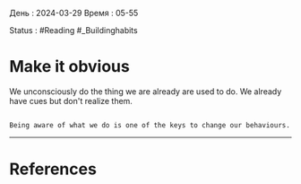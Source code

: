 День : 2024-03-29 
Время : 05-55

Status : #Reading #_Buildinghabits 


# Make it obvious

We unconsciously do the thing we are already are used to do. We already have cues but don't realize them. 

```ad-tip

Being aware of what we do is one of the keys to change our behaviours. 
```


---
# References